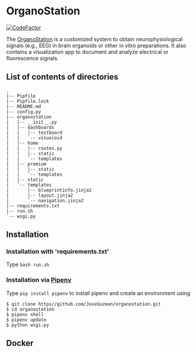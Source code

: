 # OrganoStation

[![CodeFactor](https://www.codefactor.io/repository/github/joseguzman/organostation/badge)](https://www.codefactor.io/repository/github/joseguzman/organostation)

The [OrganoStation](http://www.organostation.com) is a customized system to obtain neurophysiological signals (e.g., EEG)
in brain organoids or other in vitro preparations.
It also contains a visualization app to document and analyze electrical or fluorescence signals.

## List of contents of directories 
```
.
|-- Pipfile
|-- Pipfile.lock
|-- README.md
|-- config.py
|-- organostation
|   |-- __init__.py
|   |-- dashboards
|   |   |-- testboard
|   |   `-- visualoid
|   |-- home
|   |   |-- routes.py
|   |   |-- static
|   |   `-- templates
|   |-- premium
|   |   |-- static
|   |   `-- templates
|   |-- static
|   `-- templates
|       |-- blueprintinfo.jinja2
|       |-- layout.jinja2
|       `-- navigation.jinja2
|-- requirements.txt
|-- run.sh
`-- wsgi.py
```

## Installation

### Installation with 'requirements.txt'
Type `bash run.sh`

### Installation via [Pipenv](https://pipenv-fork.readthedocs.io/en/latest/)

Type `pip install pipenv` to install pipenv and create an environment
using 

```shell
$ git clone https//github.com/JoseGuzman/organostation.git
$ cd organostation
$ pipenv shell
$ pipenv update 
$ python wsgi.py
```

## Docker 

